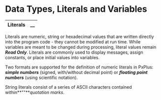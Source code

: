# Data Types, Literals and Variables

**Literals** |  **__**  
---|---  
  
Literals are numeric, string or hexadecimal values that are written directly into the program code - they cannot be modified at run time. While variables are meant to be changed during processing, literal values remain **_Read Only_**. Literals are commonly used to display messages, assign constants, or place initial values into variables.

Two formats are supported for the definition of numeric literals in PxPlus: **_simple numbers_** (signed, with/without decimal point) or **_floating point_ _numbers_** (using scientific notation).

String literals consist of a series of ASCII characters contained within**""**_quotation marks_.
